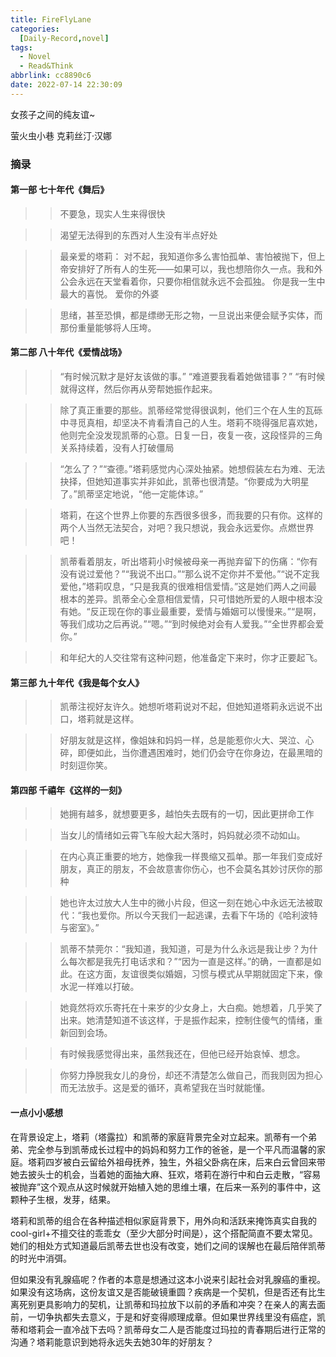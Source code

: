 ```yaml
---
title: FireFlyLane
categories: 
  [Daily-Record,novel]
tags:
  - Novel
  - Read&Think
abbrlink: cc8890c6
date: 2022-07-14 22:30:09
---
```


女孩子之间的纯友谊~

<!--more-->
萤火虫小巷
克莉丝汀·汉娜

###  摘录
#### 第一部 七十年代《舞后》

>> 不要急，现实人生来得很快

>> 渴望无法得到的东西对人生没有半点好处

>> 最亲爱的塔莉：
对不起，我知道你多么害怕孤单、害怕被抛下，但上帝安排好了所有人的生死——如果可以，我也想陪你久一点。我和外公会永远在天堂看着你，只要你相信就永远不会孤独。
你是我一生中最大的喜悦。
爱你的外婆

>> 思绪，甚至恐惧，都是缥缈无形之物，一旦说出来便会赋予实体，而那份重量能够将人压垮。

#### 第二部 八十年代《爱情战场》

>> “有时候沉默才是好友该做的事。”
“难道要我看着她做错事？”
“有时候就得这样，然后你再从旁帮她振作起来。

>> 除了真正重要的那些。凯蒂经常觉得很讽刺，他们三个在人生的瓦砾中寻觅真相，却坚决不肯看清自己的人生。塔莉不晓得强尼喜欢她，他则完全没发现凯蒂的心意。日复一日，夜复一夜，这段怪异的三角关系持续着，没有人打破僵局

>> “怎么了？”“查德。”塔莉感觉内心深处抽紧。她想假装左右为难、无法抉择，但她知道事实并非如此，凯蒂也很清楚。“你要成为大明星了。”凯蒂坚定地说，“他一定能体谅。”

>> 塔莉，在这个世界上你要的东西很多很多，而我要的只有你。这样的两个人当然无法契合，对吧？我只想说，我会永远爱你。点燃世界吧！

>> 凯蒂看着朋友，听出塔莉小时候被母亲一再抛弃留下的伤痛：“你有没有说过爱他？”“我说不出口。”“那么说不定你并不爱他。”“说不定我爱他，”塔莉叹息，“只是我真的很难相信爱情。”这是她们两人之间最根本的差异。凯蒂全心全意相信爱情，只可惜她所爱的人眼中根本没有她。“反正现在你的事业最重要，爱情与婚姻可以慢慢来。”“是啊，等我们成功之后再说。”“嗯。”“到时候绝对会有人爱我。”“全世界都会爱你。”

>> 和年纪大的人交往常有这种问题，他准备定下来时，你才正要起飞。

#### 第三部 九十年代《我是每个女人》

>> 凯蒂注视好友许久。她想听塔莉说对不起，但她知道塔莉永远说不出口，塔莉就是这样。

>> 好朋友就是这样，像姐妹和妈妈一样，总是能惹你火大、哭泣、心碎，即便如此，当你遭遇困难时，她们仍会守在你身边，在最黑暗的时刻逗你笑。

#### 第四部 千禧年《这样的一刻》

>> 她拥有越多，就想要更多，越怕失去既有的一切，因此更拼命工作

>> 当女儿的情绪如云霄飞车般大起大落时，妈妈就必须不动如山。

>> 在内心真正重要的地方，她像我一样畏缩又孤单。那一年我们变成好朋友，真正的朋友，不会故意害你伤心，也不会莫名其妙讨厌你的那种

>> 她也许太过放大人生中的微小片段，但这一刻在她心中永远无法被取代：“我也爱你。所以今天我们一起逃课，去看下午场的《哈利波特与密室》。”

>> 凯蒂不禁莞尔：“我知道，我知道，可是为什么永远是我让步？为什么每次都是我先打电话求和？”“因为一直是这样。”的确，一直都是如此。在这方面，友谊很类似婚姻，习惯与模式从早期就固定下来，像水泥一样难以打破。

>> 她竟然将欢乐寄托在十来岁的少女身上，大白痴。她想着，几乎笑了出来。她清楚知道不该这样，于是振作起来，控制住傻气的情绪，重新回到会场。

>> 有时候我感觉得出来，虽然我还在，但他已经开始哀悼、想念。

>> 你努力挣脱我女儿的身份，却还不清楚怎么做自己，而我则因为担心而无法放手。这是爱的循环，真希望我在当时就能懂。


#### 一点小小感想
在背景设定上，塔莉（塔露拉）和凯蒂的家庭背景完全对立起来。凯蒂有一个弟弟、完全参与到凯蒂成长过程中的妈妈和努力工作的爸爸，是一个平凡而温馨的家庭。塔莉四岁被白云留给外祖母抚养，独生，外祖父卧病在床，后来白云曾回来带她去披头士的机会，当着她的面抽大麻、狂欢，塔莉在游行中和白云走散，“容易被抛弃”这个观点从这时候就开始植入她的思维土壤，在后来一系列的事件中，这颗种子生根，发芽，结果。

塔莉和凯蒂的组合在各种描述相似家庭背景下，用外向和活跃来掩饰真实自我的cool-girl+不擅交往的乖乖女（至少大部分时间是），这个搭配简直不要太常见。她们的相处方式知道最后凯蒂去世也没有改变，她们之间的误解也在最后陪伴凯蒂的时光中消弭。

但如果没有乳腺癌呢？作者的本意是想通过这本小说来引起社会对乳腺癌的重视。如果没有这场病，这份友谊又是否能破镜重圆？疾病是一个契机，但是否还有比生离死别更具影响力的契机，让凯蒂和玛拉放下以前的矛盾和冲突？在亲人的离去面前，一切争执都失去意义，于是和好变得顺理成章。但如果世界线里没有癌症，凯蒂和塔莉会一直冷战下去吗？凯蒂母女二人是否能度过玛拉的青春期后进行正常的沟通？塔莉能意识到她将永远失去她30年的好朋友？






















